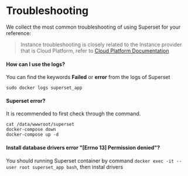 # Troubleshooting

We collect the most common troubleshooting of using Superset for your reference:

> Instance troubleshooting is closely related to the Instance provider that is Cloud Platform, refer to [Cloud Platform Documentation](https://support.websoft9.com/docs/faq/tech-instance.html)

#### How can I use the logs?

You can find the keywords **Failed** or **error** from the logs of Superset

```
sudo docker logs superset_app
```

#### Superset error?

It is recommended to first check through the command.

```shell
cat /data/wwwroot/superset
docker-compose down
docker-compose up -d
```

#### Install database drivers error "[Errno 13] Permission denied"?

You should running Superset container by command `docker exec -it --user root superset_app bash`, then instal drivers
